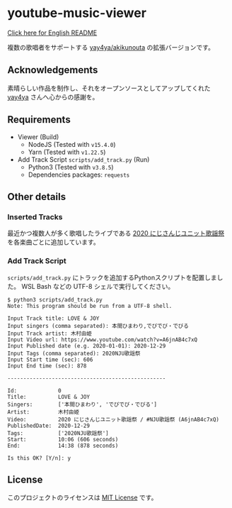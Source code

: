 # youtube-music-viewer

[Click here for English README](README.md)

複数の歌唱者をサポートする [yay4ya/akikunouta](https://github.com/yay4ya/akikunouta) の拡張バージョンです。

## Acknowledgements

素晴らしい作品を制作し、それをオープンソースとしてアップしてくれた [yay4ya](https://github.com/yay4ya) さんへ心からの感謝を。

## Requirements

- Viewer (Build)
  - NodeJS (Tested with `v15.4.0`)
  - Yarn (Tested with `v1.22.5`)
- Add Track Script `scripts/add_track.py` (Run)
  - Python3 (Tested with `v3.8.5`)
  - Dependencies packages: `requests`

## Other details

### Inserted Tracks

最近かつ複数人が多く歌唱したライブである [2020 にじさんじユニット歌謡祭](https://www.youtube.com/watch?v=A6jnAB4c7xQ) を各楽曲ごとに追加しています。

### Add Track Script

`scripts/add_track.py` にトラックを追加するPythonスクリプトを配置しました。
WSL Bash などの UTF-8 シェルで実行してください。

```shell
$ python3 scripts/add_track.py
Note: This program should be run from a UTF-8 shell.

Input Track title: LOVE & JOY
Input singers (comma separated): 本間ひまわり,でびでび・でびる
Input Track artist: 木村由姫
Input Video url: https://www.youtube.com/watch?v=A6jnAB4c7xQ
Input Published date (e.g. 2020-01-01): 2020-12-29
Input Tags (comma separated): 2020NJU歌謡祭
Input Start time (sec): 606
Input End time (sec): 878

--------------------------------------------------

Id:             0
Title:          LOVE & JOY
Singers:        ['本間ひまわり', 'でびでび・でびる']
Artist:         木村由姫
Video:          2020 にじさんじユニット歌謡祭 / #NJU歌謡祭 (A6jnAB4c7xQ)
PublishedDate:  2020-12-29
Tags:           ['2020NJU歌謡祭']
Start:          10:06 (606 seconds)
End:            14:38 (878 seconds)

Is this OK? [Y/n]: y
```

## License

このプロジェクトのライセンスは [MIT License](LICENSE) です。
